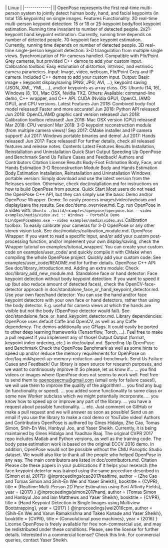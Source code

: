 | Linux | |-------------| || OpenPose represents the first real-time multi-person system to jointly detect human body, hand, and facial keypoints (in total 135 keypoints) on single images. Features Functionality: 2D real-time multi-person keypoint detection: 15 or 18 or 25-keypoint body/foot keypoint estimation. Running time invariant to number of detected people. 2x21-keypoint hand keypoint estimation. Currently, running time depends on number of detected people. 70-keypoint face keypoint estimation. Currently, running time depends on number of detected people. 3D real-time single-person keypoint detection: 3-D triangulation from multiple single views. Synchronization of Flir cameras handled. Compatible with Flir/Point Grey cameras, but provided C++ demos to add your custom input. Calibration toolbox: Easy estimation of distortion, intrinsic, and extrinsic camera parameters. Input: Image, video, webcam, Flir/Point Grey and IP camera. Included C++ demos to add your custom input. Output: Basic image + keypoint display/saving (PNG, JPG, AVI, ...), keypoint saving (JSON, XML, YML, ...), and/or keypoints as array class. OS: Ubuntu (14, 16), Windows (8, 10), Mac OSX, Nvidia TX2. Others: Available: command-line demo, C++ wrapper, and C++ API. CUDA (Nvidia GPU), OpenCL (AMD GPU), and CPU versions. Latest Features Jun 2018: Combined body-foot model released! Faster and more accurate! Jun 2018: Python API released! Jun 2018: OpenCL/AMD graphic card version released! Jun 2018: Calibration toolbox released! Jun 2018: Mac OSX version (CPU) released! Mar 2018: CPU version! Mar 2018: 3-D keypoint reconstruction module (from multiple camera views)! Sep 2017: CMake installer and IP camera support! Jul 2017: Windows portable binaries and demo! Jul 2017: Hands released! Jun 2017: Face released! For further details, check all released features and release notes. Contents Latest Features Results Installation, Reinstallation and Uninstallation Quick Start Output Speeding Up OpenPose and Benchmark Send Us Failure Cases and Feedback! Authors and Contributors Citation License Results Body-Foot Estimation Body, Face, and Hands Estimation 3-D Reconstruction Module Body and Hands Estimation Body Estimation Installation, Reinstallation and Uninstallation Windows portable version: Simply download and use the latest version from the Releases section. Otherwise, check doc/installation.md for instructions on how to build OpenPose from source. Quick Start Most users do not need the OpenPose C++ API, but they can simply use the basic Demo and/or OpenPose Wrapper. Demo: To easily process images/video/webcam and display/save the results. See doc/demo_overview.md. E.g. run OpenPose in a video with: ``` Ubuntu ./build/examples/openpose/openpose.bin --video examples/media/video.avi :: Windows - Portable Demo bin\OpenPoseDemo.exe --video examples\media\video.avi ``` Calibration toolbox: To easily calibrate your cameras for 3-D OpenPose or any other stereo vision task. See doc/modules/calibration_module.md. OpenPose Wrapper: If you want to read a specific input, and/or add your custom post-processing function, and/or implement your own display/saving, check the Wrapper tutorial on examples/tutorial_wrapper/. You can create your custom code on examples/user_code/ and quickly compile it with CMake when compiling the whole OpenPose project. Quickly add your custom code: See examples/user_code/README.md for further details. OpenPose C++ API: See doc/library_introduction.md. Adding an extra module: Check doc/library_add_new_module.md. Standalone face or hand detector: Face keypoint detection without body keypoint detection: If you want to speed it up (but also reduce amount of detected faces), check the OpenCV-face-detector approach in doc/standalone_face_or_hand_keypoint_detector.md. Use your own face/hand detector: You can use the hand and/or face keypoint detectors with your own face or hand detectors, rather than using the body detector. E.g. useful for camera views at which the hands are visible but not the body (OpenPose detector would fail). See doc/standalone_face_or_hand_keypoint_detector.md. Library dependencies: OpenPose uses default Caffe and OpenCV, as well as any Caffe dependency. The demos additionally use GFlags. It could easily be ported to other deep learning frameworks (Tensorflow, Torch, ...). Feel free to make a pull request if you implement any of those! Output Output (format, keypoint index ordering, etc.) in doc/output.md. Speeding Up OpenPose and Benchmark Check the OpenPose Benchmark as well as some hints to speed up and/or reduce the memory requirements for OpenPose on doc/faq.md#speed-up-memory-reduction-and-benchmark. Send Us Failure Cases and Feedback! Our library is open source for research purposes, and we want to continuously improve it! So please, let us know if... ... you find videos or images where OpenPose does not seems to work well. Feel free to send them to openposecmu@gmail.com (email only for failure cases!), we will use them to improve the quality of the algorithm! ... you find any bug (in functionality or speed). ... you added some functionality to some class or some new Worker subclass which we might potentially incorporate. ... you know how to speed up or improve any part of the library. ... you have a request about possible functionality. ... etc. Just comment on GitHub or make a pull request and we will answer as soon as possible! Send us an email if you use the library to make a cool demo or YouTube video! Authors and Contributors OpenPose is authored by Gines Hidalgo, Zhe Cao, Tomas Simon, Shih-En Wei, Hanbyul Joo, and Yaser Sheikh. Currently, it is being maintained by Gines Hidalgo and Yaadhav Raaj. The original CVPR 2017 repo includes Matlab and Python versions, as well as the training code. The body pose estimation work is based on the original ECCV 2016 demo. In addition, OpenPose would not be possible without the CMU Panoptic Studio dataset. We would also like to thank all the people who helped OpenPose in any way. The main contributors are listed in doc/contributors.md. Citation Please cite these papers in your publications if it helps your research (the face keypoint detector was trained using the same procedure described in [Simon et al. 2017]): @inproceedings{cao2017realtime, author = {Zhe Cao and Tomas Simon and Shih-En Wei and Yaser Sheikh}, booktitle = {CVPR}, title = {Realtime Multi-Person 2D Pose Estimation using Part Affinity Fields}, year = {2017} } @inproceedings{simon2017hand, author = {Tomas Simon and Hanbyul Joo and Iain Matthews and Yaser Sheikh}, booktitle = {CVPR}, title = {Hand Keypoint Detection in Single Images using Multiview Bootstrapping}, year = {2017} } @inproceedings{wei2016cpm, author = {Shih-En Wei and Varun Ramakrishna and Takeo Kanade and Yaser Sheikh}, booktitle = {CVPR}, title = {Convolutional pose machines}, year = {2016} } License OpenPose is freely available for free non-commercial use, and may be redistributed under these conditions. Please, see the license for further details. Interested in a commercial license? Check this link. For commercial queries, contact Yaser Sheikh.